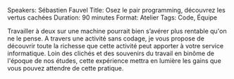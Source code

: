 Speakers: Sébastien Fauvel
Title: Osez le pair programming, découvrez les vertus cachées
Duration: 90 minutes
Format: Atelier
Tags: Code, Équipe

Travailler à deux sur une machine pourrait bien s’avérer plus rentable qu'on ne le pense.
A travers une activité sans codage, je vous propose de découvrir toute la richesse que cette activité peut apporter à votre service informatique.
Loin des clichés et des souvenirs du travail en binôme de l'époque de nos études, cette expérience mettra en lumière les gains que vous pouvez attendre de cette pratique.

